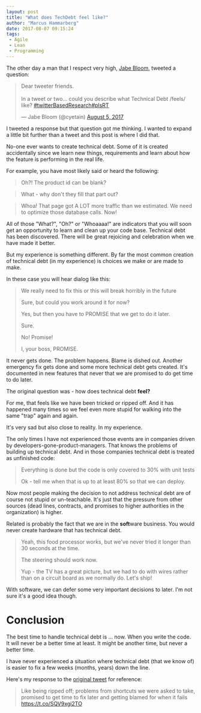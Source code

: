 ```yaml
---
layout: post
title: "What does TechDebt feel like?"
author: "Marcus Hammarberg"
date: 2017-08-07 09:15:24
tags:
 - Agile
 - Lean
 - Programming
---
```


The other day a man that I respect very high, [Jabe Bloom](https://twitter.com/cyetain), tweeted a question: 

<blockquote class="twitter-tweet" data-lang="en"><p lang="en" dir="ltr">Dear tweeter friends.<br><br>In a tweet or two... could you describe what Technical Debt /feels/ like? <a href="https://twitter.com/hashtag/twitterBasedResearch?src=hash">#twitterBasedResearch</a><a href="https://twitter.com/hashtag/plsRT?src=hash">#plsRT</a></p>— Jabe Bloom (@cyetain) <a href="https://twitter.com/cyetain/status/893803861189767172">August 5, 2017</a></blockquote>
<script async src="//platform.twitter.com/widgets.js" charset="utf-8"></script>

I tweeted a response but that question got me thinking. I wanted to expand a little bit further than a tweet and this post is where I did that.

<a name='more'></a>

No-one ever wants to create technical debt. Some of it is created accidentally since we learn new things, requirements and learn about how the feature is performing in the real life. 

For example, you have most likely said or heard the following: 

> Oh?! The product id can be blank?

> What - why don't they fill that part out? 

> Whoa! That page got A LOT more traffic than we estimated. We need to optimize those database calls. Now!

All of those "What?", "Oh?" or "Whoaaaa!" are indicators that you will soon get an opportunity to learn and clean up your code base. Technical debt has been discovered. There will be great rejoicing and celebration when we have made it better. 



But my experience is something different. By far the most common creation of technical debt (in my experience) is choices we make or are made to make. 

In these case you will hear dialog like this:

> We really need to fix this or this will break horribly in the future
>
> Sure, but could you work around it for now?
>
> Yes, but then you have to PROMISE that we get to do it later.
>
> Sure.
>
> No! Promise! 
>
> I, your boss, PROMISE. 

It never gets done. The problem happens. Blame is dished out. Another emergency fix gets done and some more technical debt gets created. It's documented in new features that never that we are promised to do get time to do later. 



The original question was - how does technical debt **feel?** 

For me, that feels like we have been tricked or ripped off. And it has happened many times so we feel even more stupid for walking into the same "trap" again and again. 

It's very sad but also close to reality. In my experience. 

The only times I have not experienced those events are in companies driven by developers-gone-product-managers. That knows the problems of building up technical debt. And in those companies technical debt is treated as unfinished code: 

> Everything is done but the code is only covered to 30% with unit tests
>
> Ok - tell me when that is up to at least 80% so that we can deploy. 



Now most people making the decision to not address technical debt are of course not stupid or un-teachable. It's just that the pressure from other sources (dead lines, contracts, and promises to higher authorities in the organization) is higher. 

Related is probably the fact that we are in the **soft**ware business. You would never create hardware that has technical debt.

> Yeah, this food processor works, but we've never tried it longer than 30 seconds at the time. 
>
> The steering should work now. 
>
> Yup - the TV has a great picture, but we had to do with wires rather than on a circuit board as we normally do. Let's ship!

With software, we can defer some very important decisions to later. I'm not sure it's a good idea though. 

# Conclusion

The best time to handle technical debt is … now. When you write the code. It will never be a better time at least. It might be another time, but never a better time. 

I have never experienced a situation where technical debt (that we know of) is easier to fix a few weeks (months, years) down the line. 



Here's my response to the [original tweet](https://twitter.com/cyetain/status/893803861189767172) for reference: 

<blockquote class="twitter-tweet" data-lang="en"><p lang="en" dir="ltr">Like being ripped off; problems from shortcuts we were asked to take, promised to get time to fix later and getting blamed for when it fails <a href="https://t.co/SQV9xgi2TO">https://t.co/SQV9xgi2TO</a>
<script async src="//platform.twitter.com/widgets.js" charset="utf-8"></script>



